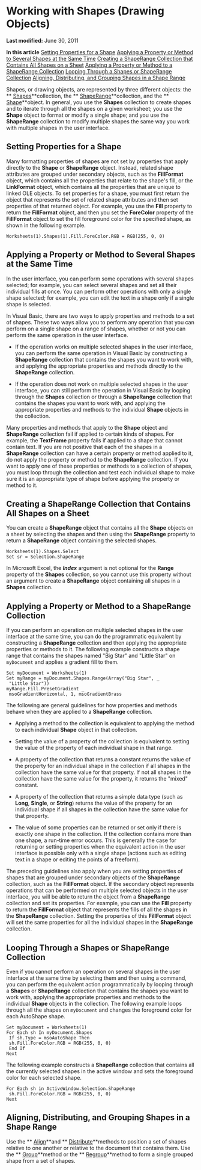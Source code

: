 
# Working with Shapes (Drawing Objects)

 **Last modified:** June 30, 2011

 **In this article**
 [Setting Properties for a Shape](#sectionSection0)
 [Applying a Property or Method to Several Shapes at the Same Time](#sectionSection1)
 [Creating a ShapeRange Collection that Contains All Shapes on a Sheet](#sectionSection2)
 [Applying a Property or Method to a ShapeRange Collection](#sectionSection3)
 [Looping Through a Shapes or ShapeRange Collection](#sectionSection4)
 [Aligning, Distributing, and Grouping Shapes in a Shape Range](#sectionSection5)


Shapes, or drawing objects, are represented by three different objects: the  ** [Shapes](f9c6548c-d028-1b70-a11c-c4b45ff19177.md)**collection, the  ** [ShapeRange](e1b8229c-73a0-4a77-5e00-4bcec9032260.md)**collection, and the  ** [Shape](8f01fcd1-b7d9-5216-2de5-40fb6648a403.md)**object. In general, you use the  **Shapes** collection to create shapes and to iterate through all the shapes on a given worksheet; you use the **Shape** object to format or modify a single shape; and you use the **ShapeRange** collection to modify multiple shapes the same way you work with multiple shapes in the user interface.


## Setting Properties for a Shape
<a name="sectionSection0"> </a>

Many formatting properties of shapes are not set by properties that apply directly to the  **Shape** or **ShapeRange** object. Instead, related shape attributes are grouped under secondary objects, such as the **FillFormat** object, which contains all the properties that relate to the shape's fill, or the **LinkFormat** object, which contains all the properties that are unique to linked OLE objects. To set properties for a shape, you must first return the object that represents the set of related shape attributes and then set properties of that returned object. For example, you use the **Fill** property to return the **FillFormat** object, and then you set the **ForeColor** property of the **FillFormat** object to set the fill foreground color for the specified shape, as shown in the following example.


```
Worksheets(1).Shapes(1).Fill.ForeColor.RGB = RGB(255, 0, 0)
```


## Applying a Property or Method to Several Shapes at the Same Time
<a name="sectionSection1"> </a>

In the user interface, you can perform some operations with several shapes selected; for example, you can select several shapes and set all their individual fills at once. You can perform other operations with only a single shape selected; for example, you can edit the text in a shape only if a single shape is selected.

In Visual Basic, there are two ways to apply properties and methods to a set of shapes. These two ways allow you to perform any operation that you can perform on a single shape on a range of shapes, whether or not you can perform the same operation in the user interface.


- If the operation works on multiple selected shapes in the user interface, you can perform the same operation in Visual Basic by constructing a  **ShapeRange** collection that contains the shapes you want to work with, and applying the appropriate properties and methods directly to the **ShapeRange** collection.
    
- If the operation does not work on multiple selected shapes in the user interface, you can still perform the operation in Visual Basic by looping through the  **Shapes** collection or through a **ShapeRange** collection that contains the shapes you want to work with, and applying the appropriate properties and methods to the individual **Shape** objects in the collection.
    
Many properties and methods that apply to the  **Shape** object and **ShapeRange** collection fail if applied to certain kinds of shapes. For example, the **TextFrame** property fails if applied to a shape that cannot contain text. If you are not positive that each of the shapes in a **ShapeRange** collection can have a certain property or method applied to it, do not apply the property or method to the **ShapeRange** collection. If you want to apply one of these properties or methods to a collection of shapes, you must loop through the collection and test each individual shape to make sure it is an appropriate type of shape before applying the property or method to it.


## Creating a ShapeRange Collection that Contains All Shapes on a Sheet
<a name="sectionSection2"> </a>

You can create a  **ShapeRange** object that contains all the **Shape** objects on a sheet by selecting the shapes and then using the **ShapeRange** property to return a **ShapeRange** object containing the selected shapes.


```
Worksheets(1).Shapes.Select 
Set sr = Selection.ShapeRange
```

In Microsoft Excel, the  **_Index_** argument is not optional for the **Range** property of the **Shapes** collection, so you cannot use this property without an argument to create a **ShapeRange** object containing all shapes in a **Shapes** collection.


## Applying a Property or Method to a ShapeRange Collection
<a name="sectionSection3"> </a>

If you can perform an operation on multiple selected shapes in the user interface at the same time, you can do the programmatic equivalent by constructing a  **ShapeRange** collection and then applying the appropriate properties or methods to it. The following example constructs a shape range that contains the shapes named "Big Star" and "Little Star" on `myDocument` and applies a gradient fill to them.


```
Set myDocument = Worksheets(1) 
Set myRange = myDocument.Shapes.Range(Array("Big Star", _ 
 "Little Star")) 
myRange.Fill.PresetGradient _ 
 msoGradientHorizontal, 1, msoGradientBrass
```

The following are general guidelines for how properties and methods behave when they are applied to a  **ShapeRange** collection.


- Applying a method to the collection is equivalent to applying the method to each individual  **Shape** object in that collection.
    
- Setting the value of a property of the collection is equivalent to setting the value of the property of each individual shape in that range.
    
- A property of the collection that returns a constant returns the value of the property for an individual shape in the collection if all shapes in the collection have the same value for that property. If not all shapes in the collection have the same value for the property, it returns the "mixed" constant.
    
- A property of the collection that returns a simple data type (such as  **Long**,  **Single**, or  **String**) returns the value of the property for an individual shape if all shapes in the collection have the same value for that property.
    
- The value of some properties can be returned or set only if there is exactly one shape in the collection. If the collection contains more than one shape, a run-time error occurs. This is generally the case for returning or setting properties when the equivalent action in the user interface is possible only with a single shape (actions such as editing text in a shape or editing the points of a freeform).
    
The preceding guidelines also apply when you are setting properties of shapes that are grouped under secondary objects of the  **ShapeRange** collection, such as the **FillFormat** object. If the secondary object represents operations that can be performed on multiple selected objects in the user interface, you will be able to return the object from a **ShapeRange** collection and set its properties. For example, you can use the **Fill** property to return the **FillFormat** object that represents the fills of all the shapes in the **ShapeRange** collection. Setting the properties of this **FillFormat** object will set the same properties for all the individual shapes in the **ShapeRange** collection.


## Looping Through a Shapes or ShapeRange Collection
<a name="sectionSection4"> </a>

Even if you cannot perform an operation on several shapes in the user interface at the same time by selecting them and then using a command, you can perform the equivalent action programmatically by looping through a  **Shapes** or **ShapeRange** collection that contains the shapes you want to work with, applying the appropriate properties and methods to the individual **Shape** objects in the collection. The following example loops through all the shapes on `myDocument` and changes the foreground color for each AutoShape shape.


```
Set myDocument = Worksheets(1) 
For Each sh In myDocument.Shapes 
 If sh.Type = msoAutoShape Then 
 sh.Fill.ForeColor.RGB = RGB(255, 0, 0) 
 End If 
Next
```

The following example constructs a  **ShapeRange** collection that contains all the currently selected shapes in the active window and sets the foreground color for each selected shape.




```
For Each sh in ActiveWindow.Selection.ShapeRange 
 sh.Fill.ForeColor.RGB = RGB(255, 0, 0) 
Next
```


## Aligning, Distributing, and Grouping Shapes in a Shape Range
<a name="sectionSection5"> </a>

Use the  ** [Align](7a4e6442-6730-ab7d-93b5-4c091ada6b14.md)**and  ** [Distribute](cef14a4b-4d6e-758e-928a-99233f893ddc.md)**methods to position a set of shapes relative to one another or relative to the document that contains them. Use the  ** [Group](f0ad9b81-42ad-0ee6-d2e2-ff2a88d47a97.md)**method or the  ** [Regroup](d30d3064-c37e-84b0-10a6-11dcd18c593e.md)**method to form a single grouped shape from a set of shapes.

